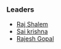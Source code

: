 ### Leaders
* [Raj Shalem](mailto:raj.shalem@owasp.org)
* [Sai krishna](mailto:saikrishna.gobburi@owasp.org)
* [Rajesh Gopal](mailto:rajesh.gopal@owasp.org)


